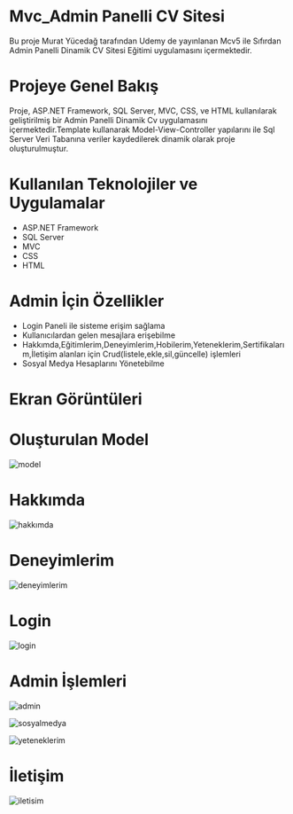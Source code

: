 # Mvc_Admin Panelli CV Sitesi

Bu proje Murat Yücedağ tarafından Udemy de yayınlanan Mcv5 ile Sıfırdan Admin Panelli Dinamik CV Sitesi Eğitimi uygulamasını içermektedir.
# Projeye Genel Bakış
Proje, ASP.NET Framework, SQL Server, MVC, CSS, ve HTML kullanılarak geliştirilmiş bir Admin Panelli Dinamik Cv uygulamasını içermektedir.Template kullanarak Model-View-Controller yapılarını ile Sql Server Veri Tabanına veriler kaydedilerek dinamik olarak proje oluşturulmuştur.
# Kullanılan Teknolojiler ve Uygulamalar
- ASP.NET Framework
- SQL Server
- MVC
- CSS
- HTML
# Admin İçin Özellikler
- Login Paneli ile sisteme erişim sağlama
- Kullanıcılardan gelen mesajlara erişebilme
- Hakkımda,Eğitimlerim,Deneyimlerim,Hobilerim,Yeteneklerim,Sertifikalarım,İletişim alanları için Crud(listele,ekle,sil,güncelle) işlemleri
- Sosyal Medya Hesaplarını Yönetebilme
# Ekran Görüntüleri
# Oluşturulan Model
![model](https://github.com/MnrMine/MvcCv/assets/148393149/44d97df4-87de-4140-8dab-d46047f11662)
# Hakkımda
![hakkımda](https://github.com/MnrMine/MvcCv/assets/148393149/07cf69a2-eb6b-43ef-bb3a-3475f6d30ebd)
# Deneyimlerim 
![deneyimlerim](https://github.com/MnrMine/MvcCv/assets/148393149/b9d091af-4620-4b8b-8b6e-e87eb09041e3)
# Login 
![login](https://github.com/MnrMine/MvcCv/assets/148393149/9883d74a-a0d0-48d5-bc5e-3c2e335106e8)
# Admin İşlemleri
![admin](https://github.com/MnrMine/MvcCv/assets/148393149/0246b480-bd37-4b94-ad6f-ba9b08b0dc19)

![sosyalmedya](https://github.com/MnrMine/MvcCv/assets/148393149/58fa2056-f41d-4d28-87ad-7d77e858f579)

![yeteneklerim](https://github.com/MnrMine/MvcCv/assets/148393149/af69ca0e-2bca-4f52-abb7-a5bd7c900034)
# İletişim
![iletisim](https://github.com/MnrMine/MvcCv/assets/148393149/916521a5-c014-412c-9c9b-d112842698b2)















